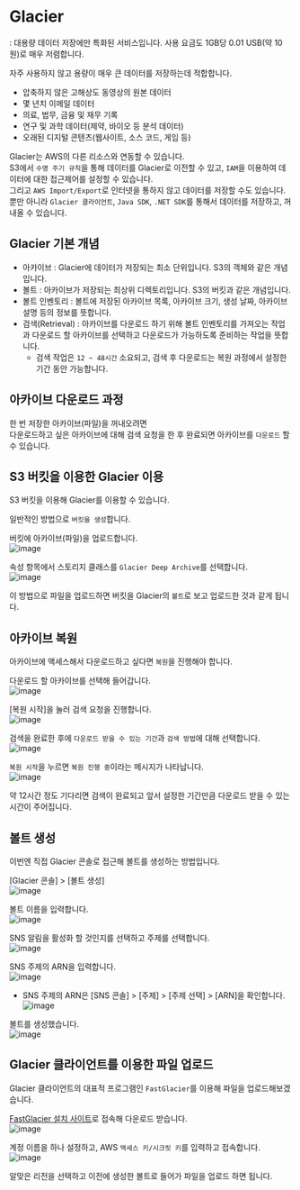 # Glacier

: 대용량 데이터 저장에만 특화된 서비스입니다. 사용 요금도 1GB당 0.01 USB(약 10원)로 매우 저렴합니다.

자주 사용하지 않고 용량이 매우 큰 데이터를 저장하는데 적합합니다.   
* 압축하지 않은 고해상도 동영상의 원본 데이터
* 몇 년치 이메일 데이터
* 의료, 법무, 금융 및 재무 기록
* 연구 및 과학 데이터(제약, 바이오 등 분석 데이터)
* 오래된 디지털 콘텐츠(웹사이트, 소스 코드, 게임 등)

Glacier는 AWS의 다른 리소스와 연동할 수 있습니다.   
S3에서 `수명 주기 규칙`을 통해 데이터를 Glacier로 이전할 수 있고, `IAM`을 이용하여 데이터에 대한 접근제어를 설정할 수 있습니다.   
그리고 `AWS Import/Export`로 인터넷을 통하지 않고 데이터를 저장할 수도 있습니다.   
뿐만 아니라 `Glacier 클라이언트`, `Java SDK`, `.NET SDK`를 통해서 데이터를 저장하고, 꺼내올 수 있습니다.

## Glacier 기본 개념

* 아카이브 : Glacier에 데이터가 저장되는 최소 단위입니다. S3의 객체와 같은 개념입니다.
* 볼트 : 아카이브가 저장되는 최상위 디렉토리입니다. S3의 버킷과 같은 개념입니다.
* 볼트 인벤토리 : 볼트에 저장된 아카이브 목록, 아카이브 크기, 생성 날짜, 아카이브 설명 등의 정보를 뜻합니다.
* 검색(Retrieval) : 아카이브를 다운로드 하기 위해 볼트 인벤토리를 가져오는 작업과 다운로드 할 아카이브를 선택하고 다운로드가 가능하도록 준비하는 작업을 뜻합니다. 
  - 검색 작업은 `12 ~ 48시간` 소요되고, 검색 후 다운로드는 복원 과정에서 설정한 기간 동안 가능합니다.

## 아카이브 다운로드 과정

한 번 저장한 아카이브(파일)을 꺼내오려면   
다운로드하고 싶은 아카이브에 대해 검색 요청을 한 후 완료되면 아카이브를 `다운로드` 할 수 있습니다.   

## S3 버킷을 이용한 Glacier 이용

S3 버킷을 이용해 Glacier를 이용할 수 있습니다.

일반적인 방법으로 `버킷을 생성`합니다.

버킷에 아카이브(파일)을 업로드합니다.   
![image](https://user-images.githubusercontent.com/43658658/147630568-05413799-fd40-4ee6-8f6f-4cb057e3365c.png)

속성 항목에서 스토리지 클래스를 `Glacier Deep Archive`를 선택합니다.   
![image](https://user-images.githubusercontent.com/43658658/147630792-baeda97f-630a-4358-8f51-95af12e0f679.png)

이 방법으로 파일을 업로드하면 버킷을 Glacier의 `볼트`로 보고 업로드한 것과 같게 됩니다. 

## 아카이브 복원

아카이브에 액세스해서 다운로드하고 싶다면 `복원`을 진행해야 합니다.

다운로드 할 아카이브를 선택해 들어갑니다.   
![image](https://user-images.githubusercontent.com/43658658/147630842-7bcfb9da-c792-4ccc-92d0-ddf09e360a88.png)   

[복원 시작]을 눌러 검색 요청을 진행합니다.   
![image](https://user-images.githubusercontent.com/43658658/147630899-9e7962ad-2635-4f14-b13f-e20ca763a9cf.png)

검색을 완료한 후에 `다운로드 받을 수 있는 기간`과 `검색 방법`에 대해 선택합니다.   
![image](https://user-images.githubusercontent.com/43658658/147631114-3c469e72-4217-466c-b0d9-cbc2d0e21c3d.png)

`복원 시작`을 누르면 `복원 진행 중`이라는 메시지가 나타납니다.   
![image](https://user-images.githubusercontent.com/43658658/147631250-64e874b0-2a2b-4aea-9ffd-988aa8c0634a.png)

약 12시간 정도 기다리면 검색이 완료되고 앞서 설정한 기간만큼 다운로드 받을 수 있는 시간이 주어집니다.   


## 볼트 생성

이번엔 직접 Glacier 콘솔로 접근해 볼트를 생성하는 방법입니다.

[Glacier 콘솔] > [볼트 생성]   
![image](https://user-images.githubusercontent.com/43658658/147628719-a1bd71ca-505b-4fca-a721-80a3219a673b.png)

볼트 이름을 입력합니다.   
![image](https://user-images.githubusercontent.com/43658658/147628821-8c438d96-7e20-46eb-a53c-5061ff3d4291.png)

SNS 알림을 활성화 할 것인지를 선택하고 주제를 선택합니다.   
![image](https://user-images.githubusercontent.com/43658658/147628849-4997f6ac-6de7-4abf-9bed-0ab76c1724a9.png)

SNS 주제의 ARN을 입력합니다.   
![image](https://user-images.githubusercontent.com/43658658/147628942-52ca2234-2cfd-435f-8cc7-fdd61105fd66.png)   
* SNS 주제의 ARN은 [SNS 콘솔] > [주제] > [주제 선택] > [ARN]을 확인합니다.   
![image](https://user-images.githubusercontent.com/43658658/147628994-ec348440-e26a-42fb-908e-3620eed58318.png)

볼트를 생성했습니다.   
![image](https://user-images.githubusercontent.com/43658658/147629027-ac385420-0e78-4fc7-9746-9da3e41b6df8.png)

## Glacier 클라이언트를 이용한 파일 업로드

Glacier 클라이언트의 대표적 프로그램인 `FastGlacier`를 이용해 파일을 업로드해보겠습니다.

[FastGlacier 설치 사이트](https://fastglacier.com/)로 접속해 다운로드 받습니다.   
![image](https://user-images.githubusercontent.com/43658658/147629774-07c9b68b-e095-453e-9142-a08816e45439.png)

계정 이름을 하나 설정하고, AWS `액세스 키/시크릿 키`를 입력하고 접속합니다.   
![image](https://user-images.githubusercontent.com/43658658/147629936-d5f32832-4908-415c-9ebe-9aa43254380e.png)

알맞은 리전을 선택하고 이전에 생성한 볼트로 들어가 파일을 업로드 하면 됩니다.




















